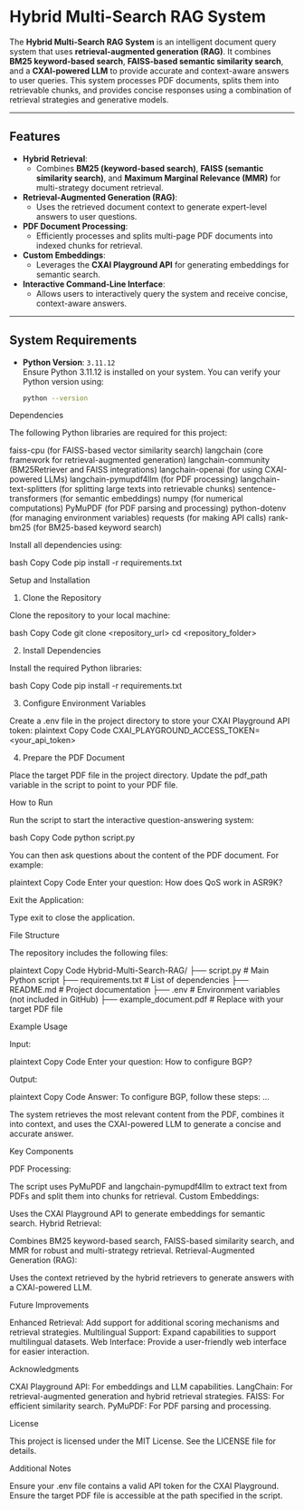 

# **Hybrid Multi-Search RAG System**

The **Hybrid Multi-Search RAG System** is an intelligent document query system that uses **retrieval-augmented generation (RAG)**. It combines **BM25 keyword-based search**, **FAISS-based semantic similarity search**, and a **CXAI-powered LLM** to provide accurate and context-aware answers to user queries. This system processes PDF documents, splits them into retrievable chunks, and provides concise responses using a combination of retrieval strategies and generative models.

---

## **Features**

- **Hybrid Retrieval**:
  - Combines **BM25 (keyword-based search)**, **FAISS (semantic similarity search)**, and **Maximum Marginal Relevance (MMR)** for multi-strategy document retrieval.
- **Retrieval-Augmented Generation (RAG)**:
  - Uses the retrieved document context to generate expert-level answers to user questions.
- **PDF Document Processing**:
  - Efficiently processes and splits multi-page PDF documents into indexed chunks for retrieval.
- **Custom Embeddings**:
  - Leverages the **CXAI Playground API** for generating embeddings for semantic search.
- **Interactive Command-Line Interface**:
  - Allows users to interactively query the system and receive concise, context-aware answers.

---

## **System Requirements**

- **Python Version**: `3.11.12`  
  Ensure Python 3.11.12 is installed on your system. You can verify your Python version using:
  ```bash
  python --version


Dependencies

The following Python libraries are required for this project:


faiss-cpu (for FAISS-based vector similarity search)
langchain (core framework for retrieval-augmented generation)
langchain-community (BM25Retriever and FAISS integrations)
langchain-openai (for using CXAI-powered LLMs)
langchain-pymupdf4llm (for PDF processing)
langchain-text-splitters (for splitting large texts into retrievable chunks)
sentence-transformers (for semantic embeddings)
numpy (for numerical computations)
PyMuPDF (for PDF parsing and processing)
python-dotenv (for managing environment variables)
requests (for making API calls)
rank-bm25 (for BM25-based keyword search)

Install all dependencies using:


bash
Copy Code
pip install -r requirements.txt


Setup and Installation

1. Clone the Repository

Clone the repository to your local machine:


bash
Copy Code
git clone <repository_url>
cd <repository_folder>

2. Install Dependencies

Install the required Python libraries:


bash
Copy Code
pip install -r requirements.txt

3. Configure Environment Variables

Create a .env file in the project directory to store your CXAI Playground API token:
plaintext
Copy Code
CXAI_PLAYGROUND_ACCESS_TOKEN=<your_api_token>

4. Prepare the PDF Document

Place the target PDF file in the project directory.
Update the pdf_path variable in the script to point to your PDF file.


How to Run

Run the script to start the interactive question-answering system:


bash
Copy Code
python script.py

You can then ask questions about the content of the PDF document. For example:


plaintext
Copy Code
Enter your question: How does QoS work in ASR9K?

Exit the Application:

Type exit to close the application.



File Structure

The repository includes the following files:


plaintext
Copy Code
Hybrid-Multi-Search-RAG/
├── script.py                  # Main Python script
├── requirements.txt           # List of dependencies
├── README.md                  # Project documentation
├── .env                       # Environment variables \(not included in GitHub\)
├── example_document.pdf       # Replace with your target PDF file


Example Usage

Input:

plaintext
Copy Code
Enter your question: How to configure BGP?

Output:

plaintext
Copy Code
Answer: To configure BGP, follow these steps: ...

The system retrieves the most relevant content from the PDF, combines it into context, and uses the CXAI-powered LLM to generate a concise and accurate answer.



Key Components

PDF Processing:

The script uses PyMuPDF and langchain-pymupdf4llm to extract text from PDFs and split them into chunks for retrieval.
Custom Embeddings:

Uses the CXAI Playground API to generate embeddings for semantic search.
Hybrid Retrieval:

Combines BM25 keyword-based search, FAISS-based similarity search, and MMR for robust and multi-strategy retrieval.
Retrieval-Augmented Generation (RAG):

Uses the context retrieved by the hybrid retrievers to generate answers with a CXAI-powered LLM.


Future Improvements

Enhanced Retrieval: Add support for additional scoring mechanisms and retrieval strategies.
Multilingual Support: Expand capabilities to support multilingual datasets.
Web Interface: Provide a user-friendly web interface for easier interaction.


Acknowledgments

CXAI Playground API: For embeddings and LLM capabilities.
LangChain: For retrieval-augmented generation and hybrid retrieval strategies.
FAISS: For efficient similarity search.
PyMuPDF: For PDF parsing and processing.


License

This project is licensed under the MIT License. See the LICENSE file for details.



Additional Notes

Ensure your .env file contains a valid API token for the CXAI Playground.
Ensure the target PDF file is accessible at the path specified in the script.
